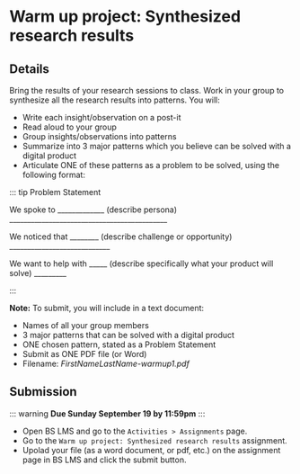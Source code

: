 # Warm up project: Synthesized research results 

## Details

Bring the results of your research sessions to class. Work in your group to synthesize all the research results into patterns.
You will:

- Write each insight/observation on a post-it
- Read aloud to your group
- Group insights/observations into patterns
- Summarize into 3 major patterns which you believe can be solved with a digital product
- Articulate ONE of these patterns as a problem to be solved, using the following format:

::: tip Problem Statement

We spoke to _____________ (describe persona) ____________________________________________

We noticed that ________ (describe challenge or opportunity) ____________________________

We want to help with _____ (describe specifically what your product will solve) _________

::: 


**Note:** To submit, you will include in a text document:

- Names of all your group members
- 3 major patterns that can be solved with a digital product
- ONE chosen pattern, stated as a Problem Statement
- Submit as ONE PDF file (or Word)
- Filename: _FirstNameLastName-warmup1.pdf_


## Submission

::: warning
**Due Sunday September 19 by 11:59pm**
:::

- Open BS LMS and go to the `Activities > Assignments` page.
- Go to the `Warm up project: Synthesized research results` assignment.
- Upolad your file (as a word document, or pdf, etc.) on the assignment page in BS LMS and click the submit button.

